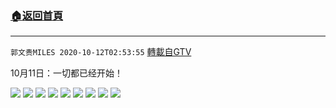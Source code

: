 ﻿###  [:house:返回首頁](https://github.com/ourhimalayas/txt)
---

`郭文贵MILES 2020-10-12T02:53:55` [轉載自GTV](https://gtv.org/web/#/UserInfo/5e596957357cc612d35a8044)

10月11日：一切都已经开始！

![](https://filegroup.gtv.org/cdn-cgi/image/width=600/https://filegroup.gtv.org/group4/default/20201012/02/53/0/be31fd2782eba3fda33dc1863a934239.jpeg)
![](https://filegroup.gtv.org/cdn-cgi/image/width=600/https://filegroup.gtv.org/group4/default/20201012/02/53/0/9434701a3c2c421847dddd5ee5f671bb.jpeg)
![](https://filegroup.gtv.org/cdn-cgi/image/width=600/https://filegroup.gtv.org/group4/default/20201012/02/53/0/56ee2f5851074ded05dfbe51f74ee95e.jpeg)
![](https://filegroup.gtv.org/cdn-cgi/image/width=600/https://filegroup.gtv.org/group4/default/20201012/02/53/0/072eae837764e3ee3f847b32a70e9b6a.jpeg)
![](https://filegroup.gtv.org/cdn-cgi/image/width=600/https://filegroup.gtv.org/group4/default/20201012/02/53/0/f3cf59f2e8b5641ff9c36fcf34271b58.jpeg)
![](https://filegroup.gtv.org/cdn-cgi/image/width=600/https://filegroup.gtv.org/group4/default/20201012/02/53/0/0f23e0b0d635518700d002d6f991bb11.jpeg)
![](https://filegroup.gtv.org/cdn-cgi/image/width=600/https://filegroup.gtv.org/group4/default/20201012/02/53/0/56a769105a7e3bce3c67c51f937ce2a8.jpeg)
![](https://filegroup.gtv.org/cdn-cgi/image/width=600/https://filegroup.gtv.org/group4/default/20201012/02/53/0/b6ce187629254898e8590e0e7a9f9373.jpeg)
![](https://filegroup.gtv.org/cdn-cgi/image/width=600/https://filegroup.gtv.org/group4/default/20201012/02/53/0/2ea71eafe7e5f64dea024dc1b06d2853.jpeg)
